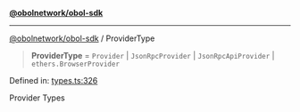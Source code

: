 [**@obolnetwork/obol-sdk**](../index.md)

***

[@obolnetwork/obol-sdk](../index.md) / ProviderType

> **ProviderType** = `Provider` \| `JsonRpcProvider` \| `JsonRpcApiProvider` \| `ethers.BrowserProvider`

Defined in: [types.ts:326](https://github.com/ObolNetwork/obol-sdk/blob/920730d3a8bf5554dc69a4ed8703da68e999e989/src/types.ts#L326)

Provider Types
